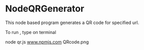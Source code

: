 # NodeQRGenerator

This node based program generates a QR code for specified url.

To run , type on terminal

node qr.js www.npmjs.com QRcode.png
